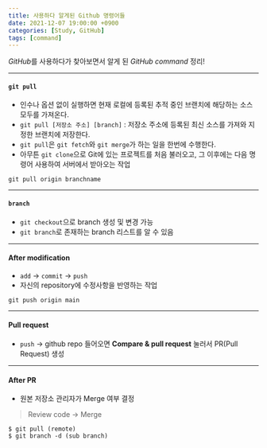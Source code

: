 ```yaml
---
title: 사용하다 알게된 Github 명령어들
date: 2021-12-07 19:00:00 +0900
categories: [Study, GitHub]
tags: [command]
---
```


*GitHub*를 사용하다가 찾아보면서 알게 된 *GitHub command* 정리!

* * *


#### `git pull`
- 인수나 옵션 없이 실행하면 현재 로컬에 등록된 추적 중인 브랜치에 해당하는 소스 모두를 가져온다.
- `git pull [저장소 주소] [branch]` : 저장소 주소에 등록된 최신 소스를 가져와 지정한 브랜치에 저장한다.
- `git pull`은 `git fetch`와 `git merge`가 하는 일을 한번에 수행한다.
- 아무튼 `git clone`으로 Git에 있는 프로젝트를 처음 불러오고, 그 이후에는 다음 명령어 사용하여 서버에서 받아오는 작업
```  
git pull origin branchname
```
- - -

#### `branch`
- `git checkout`으로 branch 생성 및 변경 가능
- `git branch`로 존재하는 branch 리스트를 알 수 있음

- - -

#### After modification
- `add` -> `commit` -> `push`
- 자신의 repository에 수정사항을 반영하는 작업

```
git push origin main
```

- - -


#### Pull request
- `push` -> github repo 들어오면 **Compare & pull request** 눌러서 PR(Pull Request) 생성


- - -


#### After PR
- 원본 저장소 관리자가 Merge 여부 결정
> Review code -> Merge
```
$ git pull (remote)
$ git branch -d (sub branch)
```